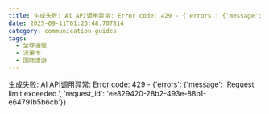 ```yaml
---
title: 生成失败: AI API调用异常: Error code: 429 - {'errors': {'message': 'Request limit exceeded.', 'request_id': '75f297c8-dfbe-4ae4-90d1-3d3b42d70bfc'}}
date: 2025-09-11T01:26:48.707814
category: communication-guides
tags:
  - 全球通信
  - 流量卡
  - 国际漫游
---
```


生成失败: AI API调用异常: Error code: 429 - {'errors': {'message': 'Request limit exceeded.', 'request_id': 'ee829420-28b2-493e-88b1-e64791b5b6cb'}}
